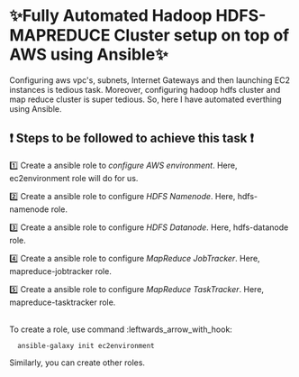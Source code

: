 # :sparkles:Fully Automated Hadoop HDFS-MAPREDUCE Cluster setup on top of AWS using Ansible:sparkles:
Configuring aws vpc's, subnets, Internet Gateways and then launching EC2 instances is tedious task. Moreover, configuring hadoop hdfs cluster and map reduce cluster is super tedious.
So, here I have automated everthing using Ansible. 

## :heavy_exclamation_mark: Steps to be followed to achieve this task :heavy_exclamation_mark: 

:one: Create a ansible role to *configure AWS environment*. Here, ec2environment role will do for us.

:two: Create a ansible role to configure *HDFS Namenode*. Here, hdfs-namenode role. 

:three: Create a ansible role to configure *HDFS Datanode*. Here, hdfs-datanode role. 

:four: Create a ansible role to configure *MapReduce JobTracker*. Here, mapreduce-jobtracker role. 

:five: Create a ansible role to configure *MapReduce TaskTracker*. Here, mapreduce-tasktracker role. 

<br>
To create a role, use command :leftwards_arrow_with_hook:

      ansible-galaxy init ec2environment
     
Similarly, you can create other roles. 

<br>



